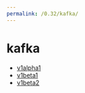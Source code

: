 ```yaml
---
permalink: /0.32/kafka/
---
```


# kafka



* [v1alpha1](v1alpha1/index.md)
* [v1beta1](v1beta1/index.md)
* [v1beta2](v1beta2/index.md)